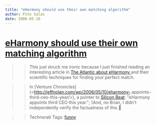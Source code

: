 ```yaml
---
title: "eHarmony should use their own matching algorithm"
author: Pito Salas
date: 2006-05-10
---
```

# [eHarmony should use their own matching algorithm](None)



>>

>> This just struck me ironic because I just finished reading an interesting
article in [The Atlantic about eHarmony
](<http://www.theatlantic.com/doc/prem/200603/online-love>)and their
scientific techniques for finding your perfect match.

>>

>> In [Venture Chronicles](<http://jeffnolan.com/wp/2006/05/10/eharmony-
appoints-third-ceo-this-year/>), a pointer to [Silicon
Beat](<http://www.siliconbeat.com/entries/2006/05/09/whats_up_at_eharmony_appoints_third_ceo_this_year.html>):
"eHarmony appoints third CEO this year."; (And, no Brian, I didn't
independently verify the factualness of this 🙂

>>

>> Technorati Tags: [funny](<http://www.technorati.com/tag/funny>)


